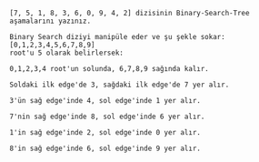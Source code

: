     [7, 5, 1, 8, 3, 6, 0, 9, 4, 2] dizisinin Binary-Search-Tree aşamalarını yazınız.

    Binary Search diziyi manipüle eder ve şu şekle sokar: [0,1,2,3,4,5,6,7,8,9]
    root'u 5 olarak belirlersek:

    0,1,2,3,4 root'un solunda, 6,7,8,9 sağında kalır.

    Soldaki ilk edge'de 3, sağdaki ilk edge'de 7 yer alır.

    3'ün sağ edge'inde 4, sol edge'inde 1 yer alır.

    7'nin sağ edge'inde 8, sol edge'inde 6 yer alır.

    1'in sağ edge'inde 2, sol edge'inde 0 yer alır.

    8'in sağ edge'inde 6, sol edge'inde 9 yer alır.
